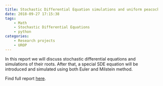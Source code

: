 ```yaml
---
title: Stochastic Differential Equation simulations and uniform peacock problem
date: 2018-09-27 17:15:38
tags:
    - Math
    - Stochastic Differential Equations
    - python
categories:
    - Research projects
    - UROP
---
```


In this report we will discuss stochastic differential equations and simulations of their roots. After that, a special SDE equation will be introduced and simulated using both Euler and Milstein method.

Find full report [here](/files/UROP.pdf).
